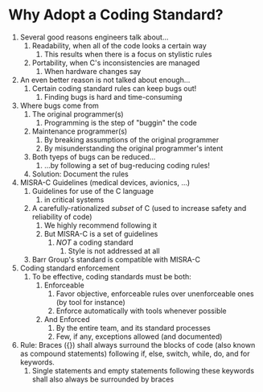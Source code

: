 # Why Adopt a Coding Standard? #
1. Several good reasons engineers talk about...
	1. Readability, when all of the code looks a certain way
		1. This results when there is a focus on stylistic rules
	2. Portability, when C's inconsistencies are managed
		1. When hardware changes say
2. An even better reason is not talked about enough...
	1. Certain coding standard rules can keep bugs out!
		1. Finding bugs is hard and time-consuming
3. Where bugs come from
	1. The original programmer(s)
		1. Programming is the step of "buggin" the code
	2. Maintenance programmer(s)
		1. By breaking assumptions of the original programmer
		2. By misunderstanding the original programmer's intent
	3. Both tyeps of bugs can be reduced...
		1. ...by following a set of bug-reducing coding rules!
	4. Solution: Document the rules
4. MISRA-C Guidelines (medical devices, avionics, ...)
	1. Guidelines for use of the C language
		1. in critical systems
	2. A carefully-rationalized _subset_ of C (used to increase safety and reliability of code)
		1. We highly recommend following it
		2. But MISRA-C is a set of guidelines
			1. _NOT_ a coding standard
				1. Style is not addressed at all
	3. Barr Group's standard is compatible with MISRA-C
5. Coding standard enforcement
	1. To be effective, coding standards must be both:
		1. Enforceable
			1. Favor objective, enforceable rules over unenforceable ones (by tool for instance)
			2. Enforce automatically with tools whenever possible
		2. And Enforced
			1. By the entire team, and its standard processes
			2. Few, if any, exceptions allowed (and documented)
6. Rule: Braces ({}) shall always surround the blocks of code (also known as compound statements) following if, else, switch, while, do, and for keywords.
	1. Single statements and empty statements following these keywords shall also always be surrounded by braces
